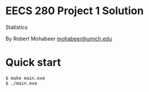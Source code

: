 EECS 280 Project 1 Solution
===========================
Statistics

By Robert Mohabeer <mohabeer@umich.edu>

# Quick start
```console
$ make main.exe
$ ./main.exe
```